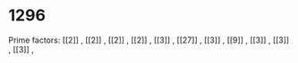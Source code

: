 # 1296

Prime factors: [[2]] , [[2]] , [[2]] , [[2]] , [[3]] , [[27]] , [[3]] , [[9]] , [[3]] , [[3]] , [[3]] , 